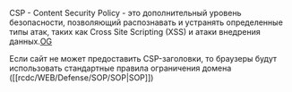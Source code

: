 CSP - Content Security Policy - это дополнительный уровень безопасности, позволяющий распознавать и устранять определенные типы атак, таких как Cross Site Scripting (XSS) и атаки внедрения данных.[OG](https://developer.mozilla.org/ru/docs/Web/HTTP/CSP)


Если сайт не может предоставить CSP-заголовки, то браузеры будут использовать стандартные правила ограничения домена ([[rcdc/WEB/Defense/SOP/SOP|SOP]])